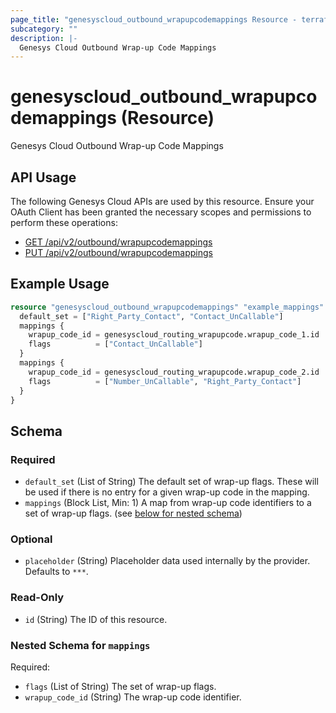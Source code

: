 ```yaml
---
page_title: "genesyscloud_outbound_wrapupcodemappings Resource - terraform-provider-genesyscloud"
subcategory: ""
description: |-
  Genesys Cloud Outbound Wrap-up Code Mappings
---
```

# genesyscloud_outbound_wrapupcodemappings (Resource)

Genesys Cloud Outbound Wrap-up Code Mappings

## API Usage
The following Genesys Cloud APIs are used by this resource. Ensure your OAuth Client has been granted the necessary scopes and permissions to perform these operations:

- [GET /api/v2/outbound/wrapupcodemappings](https://developer.genesys.cloud/devapps/api-explorer#get-api-v2-outbound-wrapupcodemappings)
- [PUT /api/v2/outbound/wrapupcodemappings](https://developer.genesys.cloud/devapps/api-explorer#put-api-v2-outbound-wrapupcodemappings)

## Example Usage

```terraform
resource "genesyscloud_outbound_wrapupcodemappings" "example_mappings" {
  default_set = ["Right_Party_Contact", "Contact_UnCallable"]
  mappings {
    wrapup_code_id = genesyscloud_routing_wrapupcode.wrapup_code_1.id
    flags          = ["Contact_UnCallable"]
  }
  mappings {
    wrapup_code_id = genesyscloud_routing_wrapupcode.wrapup_code_2.id
    flags          = ["Number_UnCallable", "Right_Party_Contact"]
  }
}
```

<!-- schema generated by tfplugindocs -->
## Schema

### Required

- `default_set` (List of String) The default set of wrap-up flags. These will be used if there is no entry for a given wrap-up code in the mapping.
- `mappings` (Block List, Min: 1) A map from wrap-up code identifiers to a set of wrap-up flags. (see [below for nested schema](#nestedblock--mappings))

### Optional

- `placeholder` (String) Placeholder data used internally by the provider. Defaults to `***`.

### Read-Only

- `id` (String) The ID of this resource.

<a id="nestedblock--mappings"></a>
### Nested Schema for `mappings`

Required:

- `flags` (List of String) The set of wrap-up flags.
- `wrapup_code_id` (String) The wrap-up code identifier.

